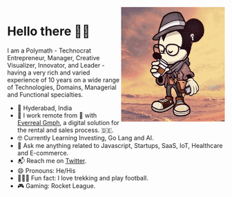 <img align="right" src="https://github.com/iraycd/iraycd/blob/master/profile.gif" alt="Illustration of me" width=240px height=265px/>

# Hello there 👋🏽

I am a Polymath - Technocrat Entrepreneur, Manager, Creative Visualizer, Innovator, and Leader - having a very rich and varied experience of 10 years on a wide range of Technologies, Domains, Managerial and Functional specialties.

- 📍 Hyderabad, India
- 📱 I work remote from 🏡 with [Everreal Gmph](https://www.everreal.co/), a digital solution for the rental and sales process. 🇩🇪.
- 🤓 Currently Learning Investing, Go Lang and AI.
- 💬 Ask me anything related to Javascript, Startups, SaaS, IoT, Healthcare and E-commerce.
- 📬 Reach me on [Twitter](https://twitter.com/iraycd).
- 😄 Pronouns: He/His
- 🚴🏽‍♀️ Fun fact: I love trekking and play football.
- 🎮 Gaming: Rocket League.